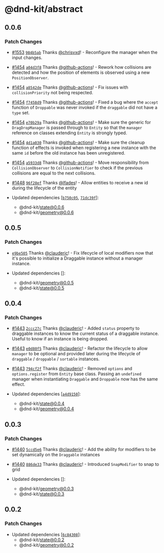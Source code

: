 # @dnd-kit/abstract

## 0.0.6

### Patch Changes

- [#1553](https://github.com/clauderic/dnd-kit/pull/1553) [`984b5ab`](https://github.com/clauderic/dnd-kit/commit/984b5ab7bec3145dedb9c9b3b560ffbf7e54b919) Thanks [@chrisvxd](https://github.com/chrisvxd)! - Reconfigure the manager when the input changes.

- [#1454](https://github.com/clauderic/dnd-kit/pull/1454) [`a04d3f8`](https://github.com/clauderic/dnd-kit/commit/a04d3f88d380853b97585ab3b608561f7b02ce69) Thanks [@github-actions](https://github.com/apps/github-actions)! - Rework how collisions are detected and how the position of elements is observed using a new `PositionObserver`.

- [#1454](https://github.com/clauderic/dnd-kit/pull/1454) [`a8542de`](https://github.com/clauderic/dnd-kit/commit/a8542de56d39c3cd3b6ef981172a0782454295b2) Thanks [@github-actions](https://github.com/apps/github-actions)! - Fix issues with `collisionPriority` not being respected.

- [#1454](https://github.com/clauderic/dnd-kit/pull/1454) [`f7458d9`](https://github.com/clauderic/dnd-kit/commit/f7458d9dc32824dbea3a6d5dfb29236f19a2c073) Thanks [@github-actions](https://github.com/apps/github-actions)! - Fixed a bug where the `accept` function of `Droppable` was never invoked if the `draggable` did not have a `type` set.

- [#1454](https://github.com/clauderic/dnd-kit/pull/1454) [`e70b29a`](https://github.com/clauderic/dnd-kit/commit/e70b29ae64837e424f7279c95112fb6e420c4dcc) Thanks [@github-actions](https://github.com/apps/github-actions)! - Make sure the generic for `DragDropManager` is passed through to `Entity` so that the `manager` reference on classes extending `Entity` is strongly typed.

- [#1454](https://github.com/clauderic/dnd-kit/pull/1454) [`4d1a030`](https://github.com/clauderic/dnd-kit/commit/4d1a0306c920ae064eb5b30c4c02961f50460c84) Thanks [@github-actions](https://github.com/apps/github-actions)! - Make sure the cleanup function of effects is invoked when registering a new instance with the same `id` before the old instance has been unregistered.

- [#1454](https://github.com/clauderic/dnd-kit/pull/1454) [`a5933d8`](https://github.com/clauderic/dnd-kit/commit/a5933d8607e63ed08818ffab43e858863cb35d47) Thanks [@github-actions](https://github.com/apps/github-actions)! - Move responsibility from `CollisionObserver` to `CollisionNotifier` to check if the previous collisions are equal to the next collisions.

- [#1448](https://github.com/clauderic/dnd-kit/pull/1448) [`96f28ef`](https://github.com/clauderic/dnd-kit/commit/96f28ef86adf95e77540732d39033c7f3fb0fd04) Thanks [@lfades](https://github.com/lfades)! - Allow entities to receive a new id during the lifecycle of the entity

- Updated dependencies [[`b750c05`](https://github.com/clauderic/dnd-kit/commit/b750c05b4b14f5d9817dc07d974d40b74470e904), [`71dc39f`](https://github.com/clauderic/dnd-kit/commit/71dc39fb2ec21b9a680238a91be419c71ecabe86)]:
  - @dnd-kit/state@0.0.6
  - @dnd-kit/geometry@0.0.6

## 0.0.5

### Patch Changes

- [`e9be505`](https://github.com/clauderic/dnd-kit/commit/e9be5051b5c99e522fb6efd028d425220b171890) Thanks [@clauderic](https://github.com/clauderic)! - Fix lifecycle of local modifiers now that it's possible to initialize a Draggable instance without a manager instance.

- Updated dependencies []:
  - @dnd-kit/geometry@0.0.5
  - @dnd-kit/state@0.0.5

## 0.0.4

### Patch Changes

- [#1443](https://github.com/clauderic/dnd-kit/pull/1443) [`2ccc27c`](https://github.com/clauderic/dnd-kit/commit/2ccc27c566b13d6de46719d0ad5978d655261177) Thanks [@clauderic](https://github.com/clauderic)! - Added `status` property to draggable instances to know the current status of a draggable instance. Useful to know if an instance is being dropped.

- [#1443](https://github.com/clauderic/dnd-kit/pull/1443) [`e0d80f5`](https://github.com/clauderic/dnd-kit/commit/e0d80f59c733b3adcf1fc89d29aa80257e7edd98) Thanks [@clauderic](https://github.com/clauderic)! - Refactor the lifecycle to allow `manager` to be optional and provided later during the lifecycle of `draggable` / `droppable` / `sortable` instances.

- [#1443](https://github.com/clauderic/dnd-kit/pull/1443) [`794cf2f`](https://github.com/clauderic/dnd-kit/commit/794cf2f4bdeeb57a197effb1df654c7c44cf34a3) Thanks [@clauderic](https://github.com/clauderic)! - Removed `options` and `options.register` from `Entity` base class. Passing an `undefined` manager when instantiating `Draggable` and `Droppable` now has the same effect.

- Updated dependencies [[`a4d9150`](https://github.com/clauderic/dnd-kit/commit/a4d91500124698abf58355592913f84d438faa3d)]:
  - @dnd-kit/state@0.0.4
  - @dnd-kit/geometry@0.0.4

## 0.0.3

### Patch Changes

- [#1440](https://github.com/clauderic/dnd-kit/pull/1440) [`5ccd5e6`](https://github.com/clauderic/dnd-kit/commit/5ccd5e668fb8d736ec3c195116559cb5c5684e80) Thanks [@clauderic](https://github.com/clauderic)! - Add the ability for modifiers to be set dynamically on the `Draggable` instances

- [#1440](https://github.com/clauderic/dnd-kit/pull/1440) [`886de33`](https://github.com/clauderic/dnd-kit/commit/886de33d0df851ebdcb3fcf2915f9623069b06d1) Thanks [@clauderic](https://github.com/clauderic)! - Introduced `SnapModifier` to snap to grid

- Updated dependencies []:
  - @dnd-kit/geometry@0.0.3
  - @dnd-kit/state@0.0.3

## 0.0.2

### Patch Changes

- Updated dependencies [[`6c84308`](https://github.com/clauderic/dnd-kit/commit/6c84308b45c55ca1324a5c752b0ec117235da9e2)]:
  - @dnd-kit/state@0.0.2
  - @dnd-kit/geometry@0.0.2

